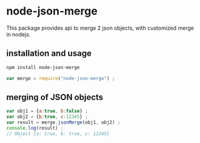 # node-json-merge
This package provides api to merge 2 json objects, with customized merge in nodejs.


## installation and usage

``` bash
npm install node-json-merge
```

``` javascript
var merge = require("node-json-merge") ;
```

## merging of JSON objects

``` javascript
var obj1 = {a:true, b:false} ;
var obj2 = {b:true, c:12345} ;
var result = merge.jsonMerge(obj1, obj2) ;
console.log(result) ;
// Object {a: true, b: true, c: 12345}
```

